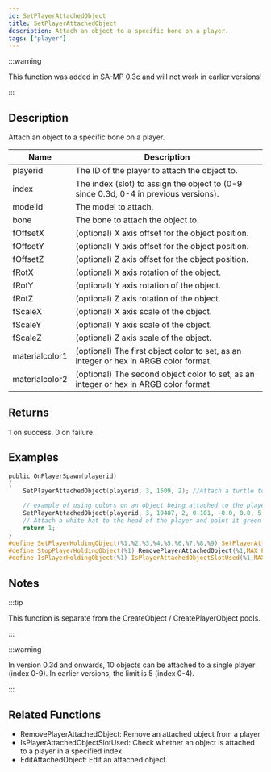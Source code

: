 ```yaml
---
id: SetPlayerAttachedObject
title: SetPlayerAttachedObject
description: Attach an object to a specific bone on a player.
tags: ["player"]
---
```


:::warning

This function was added in SA-MP 0.3c and will not work in earlier versions!

:::

## Description

Attach an object to a specific bone on a player.

| Name | Description |
| --- | --- |
| playerid | The ID of the player to attach the object to. |
| index | The index (slot) to assign the object to (0-9 since 0.3d, 0-4 in previous versions). |
| modelid | The model to attach. |
| bone | The bone to attach the object to. |
| fOffsetX | (optional) X axis offset for the object position. |
| fOffsetY | (optional) Y axis offset for the object position. |
| fOffsetZ | (optional) Z axis offset for the object position. |
| fRotX | (optional) X axis rotation of the object. |
| fRotY | (optional) Y axis rotation of the object. |
| fRotZ | (optional) Z axis rotation of the object. |
| fScaleX | (optional) X axis scale of the object. |
| fScaleY | (optional) Y axis scale of the object. |
| fScaleZ | (optional) Z axis scale of the object. |
| materialcolor1 | (optional) The first object color to set, as an integer or hex in ARGB color format. |
| materialcolor2 | (optional) The second object color to set, as an integer or hex in ARGB color format |

## Returns

1 on success, 0 on failure.

## Examples

```c
public OnPlayerSpawn(playerid)
{
    SetPlayerAttachedObject(playerid, 3, 1609, 2); //Attach a turtle to the playerid's head, in slot 3

    // example of using colors on an object being attached to the player:
    SetPlayerAttachedObject(playerid, 3, 19487, 2, 0.101, -0.0, 0.0, 5.50, 84.60, 83.7, 1.0, 1.0, 1.0, 0xFF00FF00);
    // Attach a white hat to the head of the player and paint it green
    return 1;
}
#define SetPlayerHoldingObject(%1,%2,%3,%4,%5,%6,%7,%8,%9) SetPlayerAttachedObject(%1,MAX_PLAYER_ATTACHED_OBJECTS-1,%2,%3,%4,%5,%6,%7,%8,%9)
#define StopPlayerHoldingObject(%1) RemovePlayerAttachedObject(%1,MAX_PLAYER_ATTACHED_OBJECTS-1)
#define IsPlayerHoldingObject(%1) IsPlayerAttachedObjectSlotUsed(%1,MAX_PLAYER_ATTACHED_OBJECTS-1)
```

## Notes

:::tip

This function is separate from the CreateObject / CreatePlayerObject pools.

:::

:::warning

In version 0.3d and onwards, 10 objects can be attached to a single player (index 0-9). In earlier versions, the limit is 5 (index 0-4).

:::

## Related Functions

- RemovePlayerAttachedObject: Remove an attached object from a player
- IsPlayerAttachedObjectSlotUsed: Check whether an object is attached to a player in a specified index
- EditAttachedObject: Edit an attached object.
